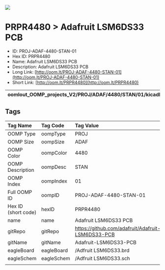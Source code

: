 


  
![][im]
# PRPR4480 > Adafruit LSM6DS33 PCB

- ID: PROJ-ADAF-4480-STAN-01
- Hex ID: PRPR4480
- Name: Adafruit LSM6DS33 PCB
- Description: Adafruit LSM6DS33 PCB
- Long Link: [http://oom.lt/PROJ-ADAF-4480-STAN-01](http://oom.lt/PROJ-ADAF-4480-STAN-01)
- Short Link: [http://oom.lt/PRPR4480](http://oom.lt/PRPR4480)
  

|oomlout_OOMP_projects_V2/PROJ/ADAF/4480/STAN/01/kicadPcb3dFront.png|oomlout_OOMP_projects_V2/PROJ/ADAF/4480/STAN/01/kicadPcb3dBack.png|oomlout_OOMP_projects_V2/PROJ/ADAF/4480/STAN/01/kicadPcb3d.png||
| :---: | :---: | :---: | :---: |

## Tags
  

|Tag Name|Tag Code|Tag Value|
| :--- | :--- | :--- |
|OOMP Type|oompType|PROJ|
|OOMP Size|oompSize|ADAF|
|OOMP Color|oompColor|4480|
|OOMP Description|oompDesc|STAN|
|OOMP Index|oompIndex|01|
|Full OOMP ID|oompID|PROJ-ADAF-4480-STAN-01|
|Hex ID (short code)|hexID|PRPR4480|
|name|name|Adafruit LSM6DS33 PCB|
|gitRepo|gitRepo|https://github.com/adafruit/Adafruit-LSM6DS33-PCB|
|gitName|gitName|Adafruit-LSM6DS33-PCB|
|eagleBoard|eagleBoard|/Adfruit LSM6DS33.brd|
|eagleSchem|eagleSchem|/Adfruit LSM6DS33.sch|
||||



[im]: PROJ/ADAF/4480/STAN/01/kicadPcb3d_450.png
